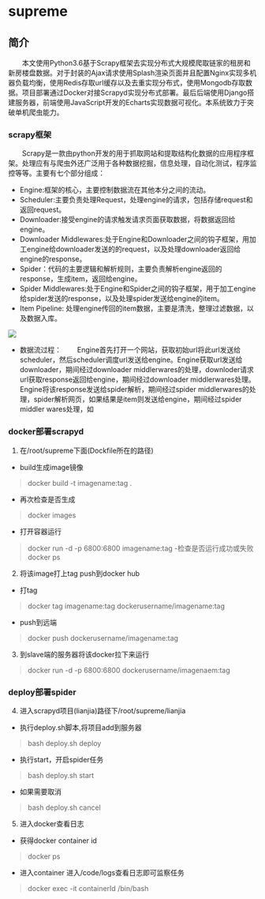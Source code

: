 # supreme

## 简介

&ensp;&ensp;&ensp;&ensp;本文使用Python3.6基于Scrapy框架去实现分布式大规模爬取链家的租房和新房楼盘数据。对于封装的Ajax请求使用Splash渲染页面并且配置Nginx实现多机器负载均衡，使用Redis存取url缓存以及去重实现分布式，使用Mongodb存取数据。项目部署通过Docker对接Scrapyd实现分布式部署。最后后端使用Django搭建服务器，前端使用JavaScript开发的Echarts实现数据可视化。本系统致力于突破单机爬虫能力。



### scrapy框架
&ensp;&ensp;&ensp;&ensp;Scrapy是一款由python开发的用于抓取网站和提取结构化数据的应用程序框架。处理应有与爬虫外还广泛用于各种数据挖掘，信息处理，自动化测试，程序监控等等。主要有七个部分组成：
- Engine:框架的核心，主要控制数据流在其他本分之间的流动。
- Scheduler:主要负责处理Request，处理engine的请求，包括存储request和返回request。
- Downloader:接受engine的请求触发请求页面获取数据，将数据返回给engine。
- Downloader Middlewares:处于Engine和Downloader之间的钩子框架，用加工engine给downloader发送的的request，以及处理downloader返回给engine的response。
- Spider：代码的主要逻辑和解析规则，主要负责解析engine返回的response，生成item，返回给engine。
- Spider Middlewares:处于Engine和Spider之间的钩子框架，用于加工engine给spider发送的response，以及处理spider发送给engine的item。
- Item Pipeline: 处理engine传回的item数据，主要是清洗，整理过滤数据，以及数据入库。

![](https://github.com/Schneizelw/supreme/imgs/scrapy.png)

- 数据流过程：
&ensp;&ensp;&ensp;&ensp;Engine首先打开一个网站，获取初始url将此url发送给scheduler，然后scheduler调度url发送给engine。Engine获取url发送给downloader，期间经过downloader middlerwares的处理，downloder请求url获取response返回给engine，期间经过downloader middlerwares处理。Engine将该response发送给spider解析，期间经过spider middlerwares的处理，spider解析网页，如果结果是item则发送给engine，期间经过spider middler wares处理，如

### docker部署scrapyd

1. 在/root/supreme下面(Dockfile所在的路径)
- build生成image镜像
> docker build -t imagename:tag .
- 再次检查是否生成
> docker images
- 打开容器运行
> docker run -d -p 6800:6800 imagename:tag
-检查是否运行成功或失败
> docker ps 

2. 将该image打上tag push到docker hub
- 打tag
> docker tag imagename:tag dockerusername/imagename:tag
- push到远端
> docker push dockerusername/imagename:tag

3. 到slave端的服务器将该docker拉下来运行
> docker run -d -p 6800:6800 dockerusername/imagenaem:tag

### deploy部署spider

4. 进入scrapyd项目(lianjia)路径下/root/supreme/lianjia
- 执行deploy.sh脚本,将项目add到服务器
> bash deploy.sh deploy
- 执行start，开启spider任务
> bash deploy.sh start
- 如果需要取消
> bash deploy.sh cancel

5. 进入docker查看日志
- 获得docker container id
> docker ps 
- 进入container 进入/code/logs查看日志即可监察任务
> docker exec -it containerId /bin/bash

